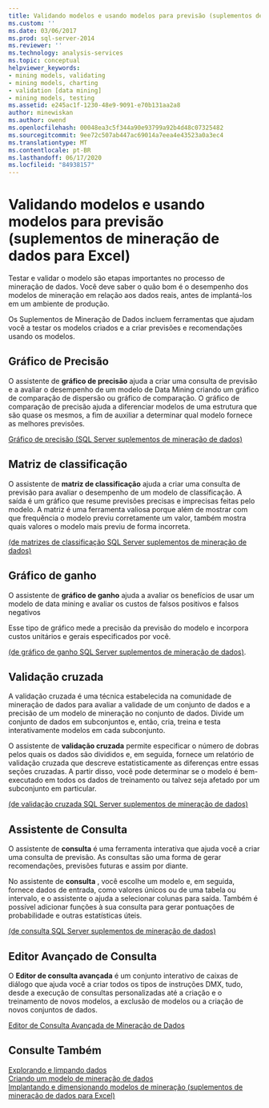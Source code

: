 ```yaml
---
title: Validando modelos e usando modelos para previsão (suplementos de mineração de dados para Excel) | Microsoft Docs
ms.custom: ''
ms.date: 03/06/2017
ms.prod: sql-server-2014
ms.reviewer: ''
ms.technology: analysis-services
ms.topic: conceptual
helpviewer_keywords:
- mining models, validating
- mining models, charting
- validation [data mining]
- mining models, testing
ms.assetid: e245ac1f-1230-48e9-9091-e70b131aa2a8
author: minewiskan
ms.author: owend
ms.openlocfilehash: 00048ea3c5f344a90e93799a92b4d48c07325482
ms.sourcegitcommit: 9ee72c507ab447ac69014a7eea4e43523a0a3ec4
ms.translationtype: MT
ms.contentlocale: pt-BR
ms.lasthandoff: 06/17/2020
ms.locfileid: "84938157"
---
```

# <a name="validating-models-and-using-models-for-prediction-data-mining-add-ins-for-excel"></a>Validando modelos e usando modelos para previsão (suplementos de mineração de dados para Excel)
  Testar e validar o modelo são etapas importantes no processo de mineração de dados. Você deve saber o quão bom é o desempenho dos modelos de mineração em relação aos dados reais, antes de implantá-los em um ambiente de produção.  
  
 Os Suplementos de Mineração de Dados incluem ferramentas que ajudam você a testar os modelos criados e a criar previsões e recomendações usando os modelos.  
  
## <a name="accuracy-chart"></a>Gráfico de Precisão  
 O assistente de **gráfico de precisão** ajuda a criar uma consulta de previsão e a avaliar o desempenho de um modelo de Data Mining criando um gráfico de comparação de dispersão ou gráfico de comparação. O gráfico de comparação de precisão ajuda a diferenciar modelos de uma estrutura que são quase os mesmos, a fim de auxiliar a determinar qual modelo fornece as melhores previsões.  
  
 [Gráfico de precisão &#40;SQL Server suplementos de mineração de dados&#41;](accuracy-chart-sql-server-data-mining-add-ins.md)  
  
## <a name="classification-matrix"></a>Matriz de classificação  
 O assistente de **matriz de classificação** ajuda a criar uma consulta de previsão para avaliar o desempenho de um modelo de classificação. A saída é um gráfico que resume previsões precisas e imprecisas feitas pelo modelo. A matriz é uma ferramenta valiosa porque além de mostrar com que frequência o modelo previu corretamente um valor, também mostra quais valores o modelo mais previu de forma incorreta.  
  
 [&#40;de matrizes de classificação SQL Server suplementos de mineração de dados&#41;](classification-matrix-sql-server-data-mining-add-ins.md)  
  
## <a name="profit-chart"></a>Gráfico de ganho  
 O assistente de **gráfico de ganho** ajuda a avaliar os benefícios de usar um modelo de data mining e avaliar os custos de falsos positivos e falsos negativos  
  
 Esse tipo de gráfico mede a precisão da previsão do modelo e incorpora custos unitários e gerais especificados por você.  
  
 [&#40;de gráfico de ganho SQL Server suplementos de mineração de dados&#41;](profit-chart-sql-server-data-mining-add-ins.md).  
  
## <a name="cross-validation"></a>Validação cruzada  
 A validação cruzada é uma técnica estabelecida na comunidade de mineração de dados para avaliar a validade de um conjunto de dados e a precisão de um modelo de mineração no conjunto de dados. Divide um conjunto de dados em subconjuntos e, então, cria, treina e testa interativamente modelos em cada subconjunto.  
  
 O assistente de **validação cruzada** permite especificar o número de dobras pelos quais os dados são divididos e, em seguida, fornece um relatório de validação cruzada que descreve estatisticamente as diferenças entre essas seções cruzadas. A partir disso, você pode determinar se o modelo é bem-executado em todos os dados de treinamento ou talvez seja afetado por um subconjunto em particular.  
  
 [&#40;de validação cruzada SQL Server suplementos de mineração de dados&#41;](cross-validation-sql-server-data-mining-add-ins.md)  
  
## <a name="query-wizard"></a>Assistente de Consulta  
 O assistente de **consulta** é uma ferramenta interativa que ajuda você a criar uma consulta de previsão. As consultas são uma forma de gerar recomendações, previsões futuras e assim por diante.  
  
 No assistente de **consulta** , você escolhe um modelo e, em seguida, fornece dados de entrada, como valores únicos ou de uma tabela ou intervalo, e o assistente o ajuda a selecionar colunas para saída. Também é possível adicionar funções à sua consulta para gerar pontuações de probabilidade e outras estatísticas úteis.  
  
 [&#40;de consulta SQL Server suplementos de mineração de dados&#41;](query-sql-server-data-mining-add-ins.md)  
  
## <a name="advanced-query-editor"></a>Editor Avançado de Consulta  
 O **Editor de consulta avançada** é um conjunto interativo de caixas de diálogo que ajuda você a criar todos os tipos de instruções DMX, tudo, desde a execução de consultas personalizadas até a criação e o treinamento de novos modelos, a exclusão de modelos ou a criação de novos conjuntos de dados.  
  
 [Editor de Consulta Avançada de Mineração de Dados](advanced-data-mining-query-editor.md)  
  
## <a name="see-also"></a>Consulte Também  
 [Explorando e limpando dados](exploring-and-cleaning-data.md)   
 [Criando um modelo de mineração de dados](creating-a-data-mining-model.md)   
 [Implantando e dimensionando modelos de mineração &#40;suplementos de mineração de dados para Excel&#41;](deploying-and-scaling-mining-models-data-mining-add-ins-for-excel.md)  
  
  
